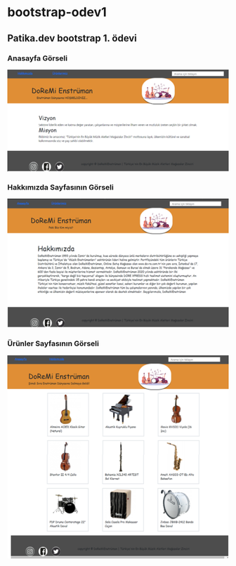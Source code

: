# bootstrap-odev1
## Patika.dev bootstrap 1. ödevi
### Anasayfa Görseli
 ![](img/img3.png)
 ### Hakkımızda Sayfasının Görseli
 ![](img/img2.png)
 ### Ürünler Sayfasının Görseli
 ![](img/img1.png)
